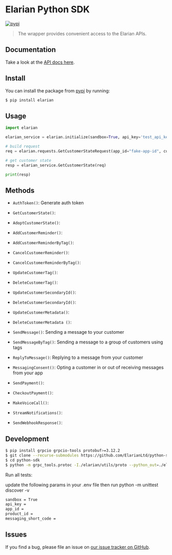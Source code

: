 # Elarian Python SDK

[![pypi](https://pypi.org/project/elarian)](https://pypi.org/project/elarian)

> The wrapper provides convenient access to the Elarian APIs.

## Documentation

Take a look at the [API docs here](http://docs.elarian.com).


## Install

You can install the package from [pypi](https://pypi.org/project/elarian) by running: 

```bash
$ pip install elarian
```

## Usage


```python
import elarian

elarian_service = elarian.initialize(sandbox=True, api_key='test_api_key')

# build request
req = elarian.requests.GetCustomerStateRequest(app_id="fake-app-id", customer_id="el_cst_35f-fake")

# get customer state
resp = elarian_service.GetCustomerState(req)

print(resp)

```

## Methods

- `AuthToken()`: Generate auth token

- `GetCustomerState()`:
- `AdoptCustomerState()`: 

- `AddCustomerReminder()`:
- `AddCustomerReminderByTag()`:
- `CancelCustomerReminder()`:
- `CancelCustomerReminderByTag()`:
  
- `UpdateCustomerTag()`:
- `DeleteCustomerTag()`:

- `UpdateCustomerSecondaryId()`:
- `DeleteCustomerSecondaryId()`:

- `UpdateCustomerMetadata()`:
- `DeleteCustomerMetadata ()`:

- `SendMessage()`: Sending a message to your customer
- `SendMessageByTag()`: Sending a message to a group of customers using tags
- `ReplyToMessage()`: Replying to a message from your customer
- `MessagingConsent()`: Opting a customer in or out of receiving messages from your app

- `SendPayment()`:
- `CheckoutPayment()`:

- `MakeVoiceCall()`:
  
- `StreamNotifications()`:
- `SendWebhookResponse()`:


## Development

```bash
$ pip install grpcio grpcio-tools protobuf>=3.12.2
$ git clone --recurse-submodules https://github.com/ElarianLtd/python-sdk.git
$ cd python-sdk
$ python -m grpc_tools.protoc -I./elarian/utils/proto --python_out=./elarian/utils/generated --grpc_python_out=./elarian/utils/generated web.proto common.proto
```


Run all tests:

update the following params in your .env file then run python -m unittest discover -v

```bash
sandbox = True
api_key = 
app_id = 
product_id = 
messaging_short_code = 
```

## Issues

If you find a bug, please file an issue on [our issue tracker on GitHub](https://github.com/ElarianLtd/javascript-sdk/issues).